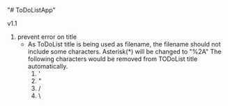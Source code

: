 "# ToDoListApp" 

v1.1
1. prevent error on title
   - As ToDoList title is being used as filename, the filename should not include some characters.
     Asterisk(*) will be changed to "%2A"
     The following characters would be removed from TODoList title automatically.
     1) '
     2) "
     3) /
     4) \
